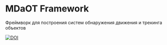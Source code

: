# MDaOT Framework
Фреймворк для построения систем обнаружения движения и трекинга объектов

[![DOI](https://zenodo.org/badge/37277040.svg)](https://zenodo.org/badge/latestdoi/37277040)
